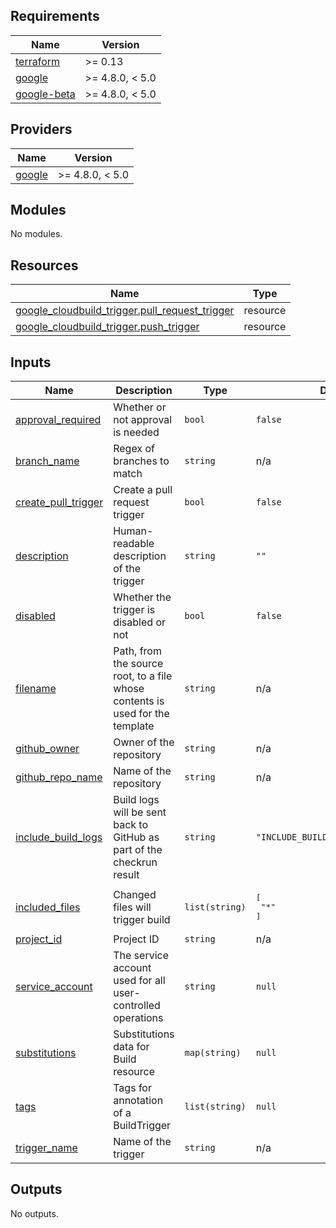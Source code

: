 <!-- BEGIN_TF_DOCS -->
## Requirements

| Name | Version |
|------|---------|
| <a name="requirement_terraform"></a> [terraform](#requirement\_terraform) | >= 0.13 |
| <a name="requirement_google"></a> [google](#requirement\_google) | >= 4.8.0, < 5.0 |
| <a name="requirement_google-beta"></a> [google-beta](#requirement\_google-beta) | >= 4.8.0, < 5.0 |

## Providers

| Name | Version |
|------|---------|
| <a name="provider_google"></a> [google](#provider\_google) | >= 4.8.0, < 5.0 |

## Modules

No modules.

## Resources

| Name | Type |
|------|------|
| [google_cloudbuild_trigger.pull_request_trigger](https://registry.terraform.io/providers/hashicorp/google/latest/docs/resources/cloudbuild_trigger) | resource |
| [google_cloudbuild_trigger.push_trigger](https://registry.terraform.io/providers/hashicorp/google/latest/docs/resources/cloudbuild_trigger) | resource |

## Inputs

| Name | Description | Type | Default | Required |
|------|-------------|------|---------|:--------:|
| <a name="input_approval_required"></a> [approval\_required](#input\_approval\_required) | Whether or not approval is needed | `bool` | `false` | no |
| <a name="input_branch_name"></a> [branch\_name](#input\_branch\_name) | Regex of branches to match | `string` | n/a | yes |
| <a name="input_create_pull_trigger"></a> [create\_pull\_trigger](#input\_create\_pull\_trigger) | Create a pull request trigger | `bool` | `false` | no |
| <a name="input_description"></a> [description](#input\_description) | Human-readable description of the trigger | `string` | `""` | no |
| <a name="input_disabled"></a> [disabled](#input\_disabled) | Whether the trigger is disabled or not | `bool` | `false` | no |
| <a name="input_filename"></a> [filename](#input\_filename) | Path, from the source root, to a file whose contents is used for the template | `string` | n/a | yes |
| <a name="input_github_owner"></a> [github\_owner](#input\_github\_owner) | Owner of the repository | `string` | n/a | yes |
| <a name="input_github_repo_name"></a> [github\_repo\_name](#input\_github\_repo\_name) | Name of the repository | `string` | n/a | yes |
| <a name="input_include_build_logs"></a> [include\_build\_logs](#input\_include\_build\_logs) | Build logs will be sent back to GitHub as part of the checkrun result | `string` | `"INCLUDE_BUILD_LOGS_WITH_STATUS"` | no |
| <a name="input_included_files"></a> [included\_files](#input\_included\_files) | Changed files will trigger build | `list(string)` | <pre>[<br>  "*"<br>]</pre> | no |
| <a name="input_project_id"></a> [project\_id](#input\_project\_id) | Project ID | `string` | n/a | yes |
| <a name="input_service_account"></a> [service\_account](#input\_service\_account) | The service account used for all user-controlled operations | `string` | `null` | no |
| <a name="input_substitutions"></a> [substitutions](#input\_substitutions) | Substitutions data for Build resource | `map(string)` | `null` | no |
| <a name="input_tags"></a> [tags](#input\_tags) | Tags for annotation of a BuildTrigger | `list(string)` | `null` | no |
| <a name="input_trigger_name"></a> [trigger\_name](#input\_trigger\_name) | Name of the trigger | `string` | n/a | yes |

## Outputs

No outputs.
<!-- END_TF_DOCS -->
